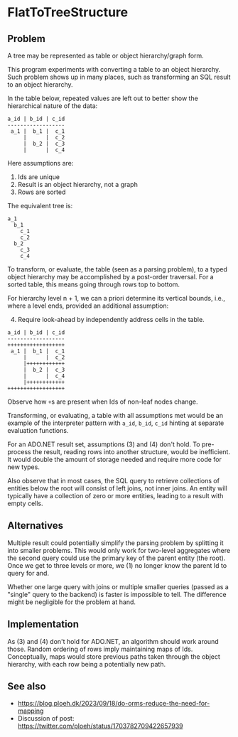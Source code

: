 # FlatToTreeStructure

## Problem

A tree may be represented as table or object hierarchy/graph form.

This program experiments with converting a table to an object hierarchy. Such
problem shows up in many places, such as transforming an SQL result to an object
hierarchy.

In the table below, repeated values are left out to better show the hierarchical
nature of the data:

```text
a_id | b_id | c_id
------------------
 a_1 |  b_1 |  c_1
     |      |  c_2
     |  b_2 |  c_3
     |      |  c_4
```

Here assumptions are:

1. Ids are unique
2. Result is an object hierarchy, not a graph
3. Rows are sorted

The equivalent tree is:

```text
a_1
  b_1
    c_1
    c_2
  b_2
    c_3
    c_4
```

To transform, or evaluate, the table (seen as a parsing problem), to a typed
object hierarchy may be accomplished by a post-order traversal. For a sorted
table, this means going through rows top to bottom.

For hierarchy level n + 1, we can a priori determine its vertical bounds, i.e.,
where a level ends, provided an additional assumption:

4. Require look-ahead by independently address cells in the table.

```text
a_id | b_id | c_id
------------------
++++++++++++++++++
 a_1 |  b_1 |  c_1
     |      |  c_2
     |++++++++++++
     |  b_2 |  c_3
     |      |  c_4
     |++++++++++++
++++++++++++++++++
```

Observe how `+`s are present when Ids of non-leaf nodes change.

Transforming, or evaluating, a table with all assumptions met would be an
example of the interpreter pattern with `a_id`, `b_id`, `c_id` hinting at
separate evaluation functions.

For an ADO.NET result set, assumptions (3) and (4) don't hold. To pre-process
the result, reading rows into another structure, would be inefficient. It would
double the amount of storage needed and require more code for new types.

Also observe that in most cases, the SQL query to retrieve collections of
entities below the root will consist of left joins, not inner joins. An entity
will typically have a collection of zero or more entities, leading to a result
with empty cells.

## Alternatives

Multiple result could potentially simplify the parsing problem by splitting it
into smaller problems. This would only work for two-level aggregates where the
second query could use the primary key of the parent entity (the root). Once we
get to three levels or more, we (1) no longer know the parent Id to query for
and.

Whether one large query with joins or multiple smaller queries (passed as a
"single" query to the backend) is faster is impossible to tell. The difference
might be negligible for the problem at hand.

## Implementation

As (3) and (4) don't hold for ADO.NET, an algorithm should work around those.
Random ordering of rows imply maintaining maps of Ids. Conceptually, maps would
store previous paths taken through the object hierarchy, with each row being a
potentially new path.

## See also

- https://blog.ploeh.dk/2023/09/18/do-orms-reduce-the-need-for-mapping
- Discussion of post: https://twitter.com/ploeh/status/1703782709422657939
